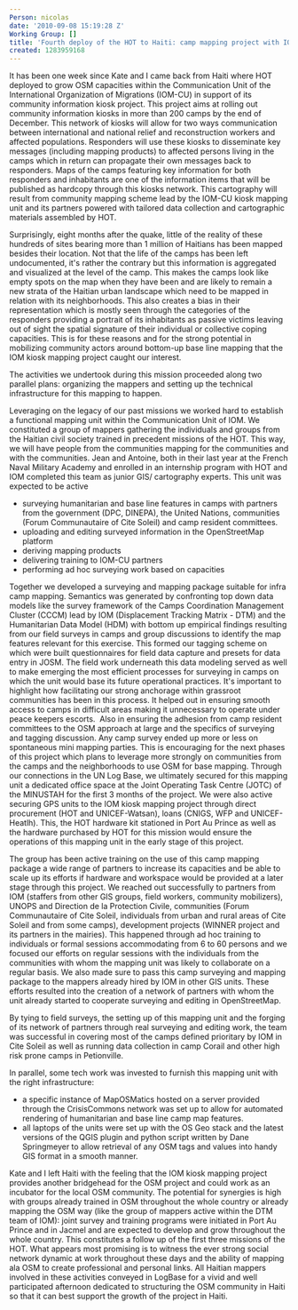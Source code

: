 ```yaml
---
Person: nicolas
date: '2010-09-08 15:19:28 Z'
Working Group: []
title: 'Fourth deploy of the HOT to Haiti: camp mapping project with IOM'
created: 1283959168
---
```

<p>It has been one week since Kate and I came back from Haiti where HOT deployed to grow OSM capacities within the Communication Unit of the International Organization of Migrations (IOM-CU) in support of its community information kiosk project. This project aims at rolling out community information kiosks in more than 200 camps by the end of December. This network of kiosks will allow for two ways communication between international and national relief and reconstruction workers and affected populations. Responders will use these kiosks to disseminate key messages (including mapping products) to affected persons living in the camps which in return can propagate their own messages back to responders. Maps of the camps featuring key information for both responders and inhabitants are one of the information items that will be published as hardcopy through this kiosks network. This cartography will result from community mapping scheme lead by the IOM-CU kiosk mapping unit and its partners powered with tailored data collection and cartographic materials assembled by HOT.</p><p>Surprisingly, eight months after the quake, little of the reality of these hundreds of sites bearing more than 1 million of Haitians has been mapped besides their location. Not that the life of the camps has been left undocumented, it's rather the contrary but this information is aggregated and visualized at the level of the camp. This makes the camps look like empty spots on the map when they have been and are likely to remain a new strata of the Haitian urban landscape which need to be mapped in relation with its neighborhoods. This also creates a bias in their representation which is mostly seen through the categories of the responders providing a portrait of its inhabitants as passive victims leaving out of sight the spatial signature of their individual or collective coping capacities. This is for these reasons and for the strong potential in mobilizing community actors around bottom-up base line mapping that the IOM kiosk mapping project caught our interest.</p><p>The activities we undertook during this mission proceeded along two parallel plans: organizing the mappers and setting up the technical infrastructure for this mapping to happen.</p><p>Leveraging on the legacy of our past missions we worked hard to establish a functional mapping unit within the Communication Unit of IOM. We constituted a group of mappers gathering the individuals and groups from the Haitian civil society trained in precedent missions of the HOT. This way, we will have people from the communities mapping for the communities and with the communities. Jean and Antoine, both in their last year at the French Naval Military Academy and enrolled in an internship program with HOT and IOM completed this team as junior GIS/ cartography experts. This unit was expected to be active</p><ul><li>surveying humanitarian and base line features in camps with partners from the government (DPC, DINEPA), the United Nations, communities (Forum Communautaire of Cite Soleil) and camp resident committees.</li><li>uploading and editing surveyed information in the OpenStreetMap platform</li><li>deriving mapping products</li><li>delivering training to IOM-CU partners</li><li>performing ad hoc surveying work based on capacities</li></ul><p>Together we developed a surveying and mapping package suitable for infra camp mapping. Semantics was generated by confronting top down data models like the survey framework of the Camps Coordination Management Cluster (CCCM) lead by IOM (Displacement Tracking Matrix - DTM) and the Humanitarian Data Model (HDM) with bottom up empirical findings resulting from our field surveys in camps and group discussions to identify the map features relevant for this exercise. This formed our tagging scheme on which were built questionnaires for field data capture and presets for data entry in JOSM. The field work underneath this data modeling served as well to make emerging the most efficient processes for surveying in camps on which the unit would base its future operational practices. It's important to highlight how facilitating our strong anchorage within grassroot communities has been in this process. It helped out in ensuring smooth access to camps in difficult areas making it unnecessary to operate under peace keepers escorts. &nbsp;Also in ensuring the adhesion from camp resident committees to the OSM approach at large and the specifics of surveying and tagging discussion. Any camp survey ended up more or less on spontaneous mini mapping parties. This is encouraging for the next phases of this project which plans to leverage more strongly on communities from the camps and the neighborhoods to use OSM for base mapping. Through our connections in the UN Log Base, we ultimately secured for this mapping unit a dedicated office space at the Joint Operating Task Centre (JOTC) of the MINUSTAH for the first 3 months of the project. We were also active securing GPS units to the IOM kiosk mapping project through direct procurement (HOT and UNICEF-Watsan), loans (CNIGS, WFP and UNICEF-Heatlh). This, the HOT hardware kit stationed in Port Au Prince as well as the hardware purchased by HOT for this mission would ensure the operations of this mapping unit in the early stage of this project.</p><p>The group has been active training on the use of this camp mapping package a wide range of partners to increase its capacities and be able to scale up its efforts if hardware and workspace would be provided at a later stage through this project. We reached out successfully to partners from IOM (staffers from other GIS groups, field workers, community mobilizers), UNOPS and Direction de la Protection Civile, communities (Forum Communautaire of Cite Soleil, individuals from urban and rural areas of Cite Soleil and from some camps), development projects (WINNER project and its partners in the mairies). This happened through ad hoc training to individuals or formal sessions accommodating from 6 to 60 persons and we focused our efforts on regular sessions with the individuals from the communities with whom the mapping unit was likely to collaborate on a regular basis. We also made sure to pass this camp surveying and mapping package to the mappers already hired by IOM in other GIS units. These efforts resulted into the creation of a network of partners with whom the unit already started to cooperate surveying and editing in OpenStreetMap.</p><p>By tying to field surveys, the setting up of this mapping unit and the forging of its network of partners through real surveying and editing work, the team was successful in covering most of the camps defined prioritary by IOM in Cite Soleil as well as running data collection in camp Corail and other high risk prone camps in Petionville.</p><p>In parallel, some tech work was invested to furnish this mapping unit with the right infrastructure:</p><ul><li>a specific instance of MapOSMatics hosted on a server provided through the CrisisCommons network was set up to allow for automated rendering of humanitarian and base line camp map features.</li><li>all laptops of the units were set up with the OS Geo stack and the latest versions of the QGIS plugin and python script written by Dane Springmeyer to allow retrieval of any OSM tags and values into handy GIS format in a smooth manner.</li></ul><p>Kate and I left Haiti with the feeling that the IOM kiosk mapping project provides another bridgehead for the OSM project and could work as an incubator for the local OSM community. The potential for synergies is high with groups already trained in OSM throughout the whole country or already mapping the OSM way (like the group of mappers active within the DTM team of IOM): joint survey and training programs were initiated in Port Au Prince and in Jacmel and are expected to develop and grow throughout the whole country. This constitutes a follow up of the first three missions of the HOT. What appears most promising is to witness the ever strong social network dynamic at work throughout these days and the ability of mapping ala OSM to create professional and personal links. All Haitian mappers involved in these activities conveyed in LogBase for a vivid and well participated afternoon dedicated to structuring the OSM community in Haiti so that it can best support the growth of the project in Haiti.</p>
